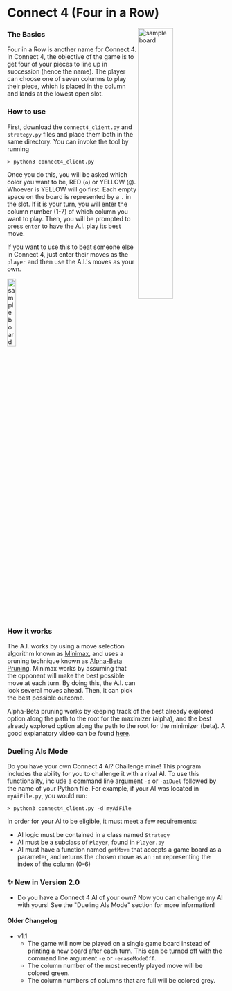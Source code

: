 # Connect 4 (Four in a Row)  
<img src="https://github.com/k-gerner/Game-Pigeon-Solvers/blob/master/Images/Connect%204/sampleConnect4Board.jpeg" alt = "sample board" width="40%" align = "right">  

### The Basics  
Four in a Row is another name for Connect 4. In Connect 4, the objective of the game is to get four of your pieces to line up in succession (hence the name). The player can choose one of seven columns to play their piece, which is placed in the column and lands at the lowest open slot.
### How to use
First, download the `connect4_client.py` and `strategy.py` files and place them both in the same directory. You can invoke the tool by running  
```
> python3 connect4_client.py
```
Once you do this, you will be asked which color you want to be, RED (`o`) or YELLOW (`@`). Whoever is YELLOW will go first. Each empty space on the board is represented by a `.` in the slot. If it is your turn, you will enter the column number (1-7) of which column you want to play. Then, you will be prompted to press `enter` to have the A.I. play its best move.  

If you want to use this to beat someone else in Connect 4, just enter their moves as the `player` and then use the A.I.'s moves as your own.  

<img src="https://github.com/k-gerner/Game-Pigeon-Solvers/blob/master/Images/Connect%204/sampleProgramBoardColor.png" alt = "sample board output" width="20%">  

### How it works  
The A.I. works by using a move selection algorithm known as [Minimax](https://en.wikipedia.org/wiki/Minimax), and uses a pruning technique known as [Alpha-Beta Pruning](https://en.wikipedia.org/wiki/Alpha%E2%80%93beta_pruning). Minimax works by assuming that the opponent will make the best possible move at each turn. By doing this, the A.I. can look several moves ahead. Then, it can pick the best possible outcome.  

Alpha-Beta pruning works by keeping track of the best already explored option along the path to the root for the maximizer (alpha), and the best already explored option along the path to the root for the minimizer (beta). A good explanatory video can be found [here](https://www.youtube.com/watch?v=xBXHtz4Gbdo&ab_channel=CS188Spring2013).

### Dueling AIs Mode
Do you have your own Connect 4 AI? Challenge mine! This program
includes the ability for you to challenge it with a rival AI. To
use this functionality, include a command line argument `-d` or
`-aiDuel` followed by the name of your Python file. For example, if
your AI was located in `myAiFile.py`, you would run:
```
> python3 connect4_client.py -d myAiFile
```

In order for your AI to be eligible, it must meet a few requirements:
* AI logic must be contained in a class named `Strategy`
* AI must be a subclass of `Player`, found in `Player.py`
* AI must have a function named `getMove` that accepts a game board
as a parameter, and returns the chosen move as an `int` representing 
the index of the column (0-6)

### ✨ New in Version 2.0
* Do you have a Connect 4 AI of your own? Now you can challenge my
  AI with yours! See the "Dueling AIs Mode" section for more information!
#### Older Changelog
* v1.1
  * The game will now be played on a single game board instead of printing a new board after each turn. This can be turned off with the command line argument `-e` or `-eraseModeOff`.
  * The column number of the most recently played move will be colored green.
  * The column numbers of columns that are full will be colored grey.